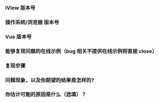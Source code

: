 <!--
issue 仅用于提交 bug 或 feature 及 文档错误，其余疑问恕不作答。提问前请先阅读 https://github.com/iview/iview/issues/79 和相关文档后，考虑是否开启issue。
 -->
<!--
我们十分感谢有价值的 issue 贡献者，所以请填写以下内容。如果提问不符要求、在文档中已有解答、已有相同 issue，我们将直接 close，感谢理解。
 -->
<!--
点击 Preview 按钮预览，无误后再提交 issue
-->

### iView 版本号
<!-- 2.0.0-rc.5 -->

### 操作系统/浏览器 版本号
<!-- macOS/Chrome 56 -->

### Vue 版本号
<!-- 2.2.1 -->

### 能够复现问题的在线示例（bug 相关不提供在线示例将直接 close）
<!-- 使用下面的在线链接快速创建示例 -->
<!-- https://codepen.io/anon/pen/BWwVoy -->

### 复现步骤

### 问题现象，以及你期望的结果是怎样的?

### 你估计可能的原因是什么（选填）？
